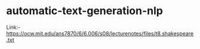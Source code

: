 # automatic-text-generation-nlp
Link:-
https://ocw.mit.edu/ans7870/6/6.006/s08/lecturenotes/files/t8.shakespeare.txt
